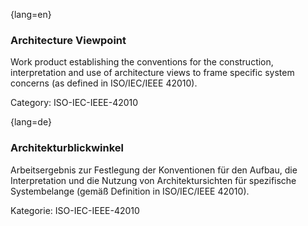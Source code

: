 {lang=en}
### Architecture Viewpoint

Work product establishing the conventions for the construction, interpretation and use of architecture views to frame specific system concerns (as defined in ISO/IEC/IEEE 42010).

Category: ISO-IEC-IEEE-42010




{lang=de}
### Architekturblickwinkel

Arbeitsergebnis zur Festlegung der Konventionen für den Aufbau, die
Interpretation und die Nutzung von Architektursichten für spezifische
Systembelange (gemäß Definition in ISO/IEC/IEEE 42010).

Kategorie: ISO-IEC-IEEE-42010

